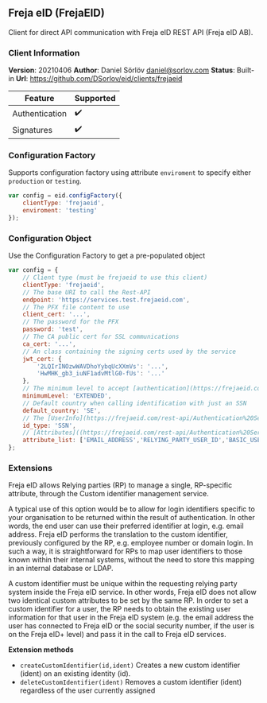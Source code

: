 ## Freja eID (FrejaEID)

Client for direct API communication with Freja eID REST API (Freja eID AB).

### Client Information
**Version**: 20210406
**Author**: Daniel Sörlöv <daniel@sorlov.com>
**Status**: Built-in
**Url**: https://github.com/DSorlov/eid/clients/frejaeid

| Feature | Supported |
| --- | --- |
| Authentication | :heavy_check_mark: |
| Signatures | :heavy_check_mark: |

### Configuration Factory

Supports configuration factory using attribute `enviroment` to specify either `production` or `testing`.

```javascript
var config = eid.configFactory({
    clientType: 'frejaeid',
    enviroment: 'testing'
});
```

### Configuration Object

Use the Configuration Factory to get a pre-populated object

```javascript
var config = {
    // Client type (must be frejaeid to use this client)
    clientType: 'frejaeid',
    // The base URI to call the Rest-API
    endpoint: 'https://services.test.frejaeid.com',
    // The PFX file content to use
    client_cert: '...',
    // The password for the PFX
    password: 'test',
    // The CA public cert for SSL communications
    ca_cert: '...',
    // An class containing the signing certs used by the service
    jwt_cert: {
        '2LQIrINOzwWAVDhoYybqUcXXmVs': '...',
        'HwMHK_gb3_iuNF1advMtlG0-fUs': '...'
    },
    // The minimum level to accept [authentication](https://frejaeid.com/rest-api/Freja%20eID%20Relying%20Party%20Developers'%20Documentation.html)
    minimumLevel: 'EXTENDED',
    // Default country when calling identification with just an SSN
    default_country: 'SE',
    // The [UserInfo](https://frejaeid.com/rest-api/Authentication%20Service.html) field
    id_type: 'SSN',
    // [Attributes]((https://frejaeid.com/rest-api/Authentication%20Service.html) to retrieve 
    attribute_list: ['EMAIL_ADDRESS','RELYING_PARTY_USER_ID','BASIC_USER_INFO','SSN','ADDRESSES','DATE_OF_BIRTH','ALL_EMAIL_ADDRESSES']    
};
```

### Extensions

Freja eID allows Relying parties (RP) to manage a single, RP-specific attribute, through the Custom identifier management service. 

A typical use of this option would be to allow for login identifiers specific to your organisation to be returned within the result of authentication. In other words, the end user can use their preferred identifier at login, e.g. email address. Freja eID performs the translation to the custom identifier, previously configured by the RP, e.g. employee number or domain login. In such a way, it is straightforward for RPs to map user identifiers to those known within their internal systems, without the need to store this mapping in an internal database or LDAP.

A custom identifier must be unique within the requesting relying party system inside the Freja eID service. In other words, Freja eID does not allow two identical custom attributes to be set by the same RP. In order to set a custom identifier for a user, the RP needs to obtain the existing user information for that user in the Freja eID system (e.g. the email address the user has connected to Freja eID or the social security number, if the user is on the Freja eID+ level) and pass it in the call to Freja eID services. 

**Extension methods**
* `createCustomIdentifier(id,ident)` Creates a new custom identifier (ident) on an existing identity (id).
* `deleteCustomIdentifier(ident)` Removes a custom identifier (ident) regardless of the user currently assigned